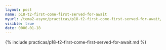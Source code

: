```yaml
---
layout: post
name: p18-t2-first-come-first-served-for-await
myurl: /tema2-async/practicas/p18-t2-first-come-first-served-for-await/
visible: true
date: 0000-01-18
---
```


{% include practicas/p18-t2-first-come-first-served-for-await.md %}
